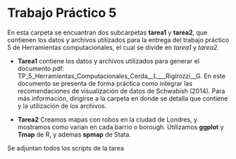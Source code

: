 # Trabajo Práctico 5

En esta carpeta se encuantran dos subcarpetas **tarea1** y **tarea2**, que contienen los datos y archivos utilizados para la entrega del trabajo práctico 5 de Herramientas computacionales, el cual se divide en *tarea1* y *tarea2*.

* **Tarea1** contiene los datos y archivos utilizados para generar el documento pdf: TP_5_Herramientas_Computacionales_Cerda__L___Rigirozzi__G. En este documento se presenta de forma práctica como integrar las recomendaciones de visualización de datos de Schwabish (2014). Para más información, dirigirse a la carpeta en donde se detalla que contiene y la utilización de los archivos.

* **Tarea2** Creamos mapas con robos en la ciudad de Londres, y mostramos como varian en cada barrio o borough.
Utilizamos **ggplot** y **Tmap** de R, y ademas **spmap** de Stata.

Se adjuntan todos los scripts de la tarea


